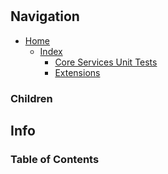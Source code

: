 #

## Navigation

* [Home](/README.md)
  * [Index](/docs/Index.md)
    * [Core Services Unit Tests](/src/CoreServicesUnitTests/README.md)
    * [Extensions](/src/CoreServices/Extensions/README.md)

### Children

## Info

### Table of Contents
